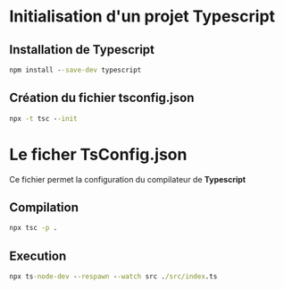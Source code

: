 # Initialisation d'un projet Typescript
## Installation de Typescript
```cmd
npm install --save-dev typescript
```
## Création du fichier tsconfig.json
```cmd
npx -t tsc --init
```

# Le ficher TsConfig.json
Ce fichier permet la configuration du compilateur de **Typescript** 

## Compilation
```cmd
npx tsc -p .
```

## Execution
```cmd
npx ts-node-dev --respawn --watch src ./src/index.ts
```
